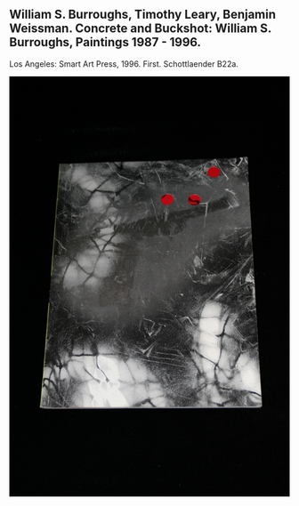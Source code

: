 ## William S. Burroughs, Timothy Leary, Benjamin Weissman. Concrete and Buckshot: William S. Burroughs, Paintings 1987 - 1996.

Los Angeles: Smart Art Press, 1996. First. Schottlaender B22a.

![Concrete and Buckshot: William S. Burroughs, Paintings 1987 - 1996](../assets/images/concrete-and-buckshot-william-1.jpg)
